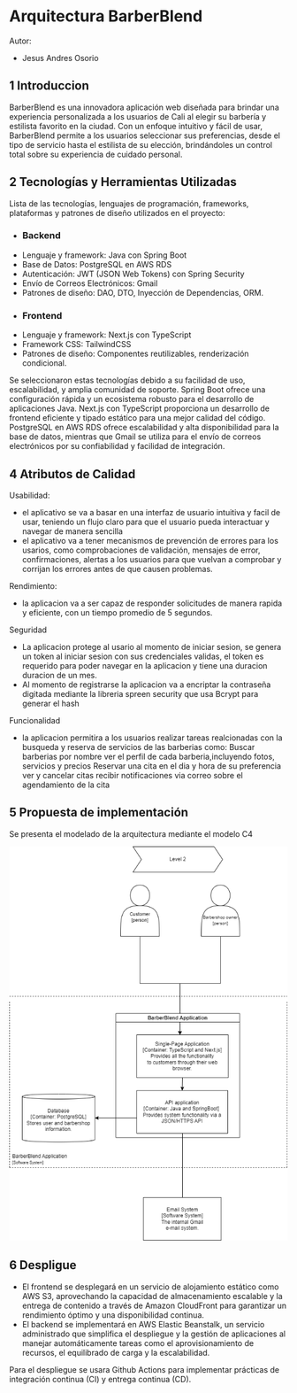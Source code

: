 # Arquitectura BarberBlend

Autor:
 - Jesus Andres Osorio


## 1 Introduccion

BarberBlend es una innovadora aplicación web diseñada para brindar una experiencia personalizada a los usuarios de Cali al elegir su barbería y estilista favorito en la ciudad. Con un enfoque intuitivo y fácil de usar, BarberBlend permite a los usuarios seleccionar sus preferencias, desde el tipo de servicio hasta el estilista de su elección, brindándoles un control total sobre su experiencia de cuidado personal.


## 2 Tecnologías y Herramientas Utilizadas

Lista de las tecnologías, lenguajes de programación, frameworks, plataformas y patrones de diseño utilizados en el proyecto:
- ### Backend 
- Lenguaje y framework: Java con Spring Boot
- Base de Datos: PostgreSQL en AWS RDS
- Autenticación: JWT (JSON Web Tokens) con Spring Security
- Envío de Correos Electrónicos: Gmail
- Patrones de diseño: DAO, DTO, Inyección de Dependencias, ORM.
- ### Frontend
- Lenguaje y framework: Next.js con TypeScript
- Framework CSS: TailwindCSS
- Patrones de diseño: Componentes reutilizables, renderización condicional.

Se seleccionaron estas tecnologías debido a su facilidad de uso, escalabilidad, y amplia comunidad de soporte. Spring Boot ofrece una configuración rápida y un ecosistema robusto para el desarrollo de aplicaciones Java. Next.js con TypeScript proporciona un desarrollo de frontend eficiente y tipado estático para una mejor calidad del código. PostgreSQL en AWS RDS ofrece escalabilidad y alta disponibilidad para la base de datos, mientras que Gmail se utiliza para el envío de correos electrónicos por su confiabilidad y facilidad de integración.

## 4 Atributos de Calidad

 Usabilidad:
- el aplicativo se va a basar en una interfaz de usuario intuitiva y facil de usar, teniendo un flujo claro para que el usuario pueda interactuar y navegar de manera sencilla 
- el aplicativo va a tener mecanismos de prevención de errores para los usarios, como comprobaciones de validación, mensajes de error, confirmaciones, alertas a los usuarios para que vuelvan a comprobar y corrijan los errores antes de que causen problemas.

 Rendimiento:
- la aplicacion va a ser capaz de responder solicitudes de manera rapida y eficiente, con un tiempo promedio de 5 segundos.

Seguridad
- La aplicacion protege al usario al momento de iniciar sesion, se genera un token al iniciar sesion con sus credenciales validas, el token es requerido para poder navegar en la aplicacion y tiene una duracion duracion de un mes.
- Al momento de registrarse la aplicacion va a encriptar la contraseña digitada mediante la libreria spreen security que usa Bcrypt para generar el hash 

Funcionalidad 
- la aplicacion permitira a los usuarios realizar tareas realcionadas con la busqueda y reserva de servicios de las barberias como:
Buscar barberias por nombre 
ver el perfil de cada barberia,incluyendo fotos, servicios y precios 
Reservar una cita en el dia y hora de su preferencia 
ver y cancelar citas 
recibir notificaciones via correo sobre el agendamiento de la cita 

## 5 Propuesta de implementación

Se presenta el modelado de la arquitectura mediante el modelo C4

![Model C4 Level2 (architecture of BarberBlend)](https://github.com/BarberBlend/architecture_testing_docs/blob/main/architecture-level2.png?raw=true)

## 6 Despligue
- El frontend se desplegará en un servicio de alojamiento estático como AWS S3, aprovechando la capacidad de almacenamiento escalable y la entrega de contenido a través de Amazon CloudFront para garantizar un rendimiento óptimo y una disponibilidad continua.
- El backend se implementará en AWS Elastic Beanstalk, un servicio administrado que simplifica el despliegue y la gestión de aplicaciones al manejar automáticamente tareas como el aprovisionamiento de recursos, el equilibrado de carga y la escalabilidad.

Para el despliegue se usara Github Actions para implementar prácticas de integración continua (CI) y entrega continua (CD).

